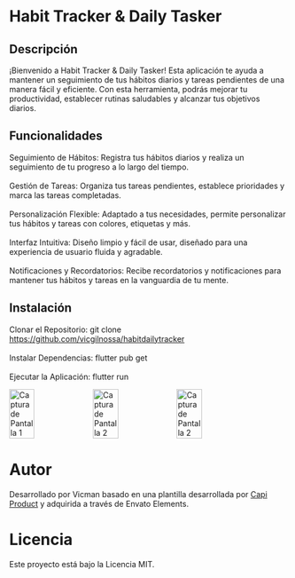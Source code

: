 # Habit Tracker & Daily Tasker
## Descripción
¡Bienvenido a Habit Tracker & Daily Tasker! Esta aplicación te ayuda a mantener un seguimiento de tus hábitos diarios y tareas pendientes de una manera fácil y eficiente. Con esta herramienta, podrás mejorar tu productividad, establecer rutinas saludables y alcanzar tus objetivos diarios.

## Funcionalidades
Seguimiento de Hábitos: Registra tus hábitos diarios y realiza un seguimiento de tu progreso a lo largo del tiempo.<br>
<br>Gestión de Tareas: Organiza tus tareas pendientes, establece prioridades y marca las tareas completadas.<br>
<br>Personalización Flexible: Adaptado a tus necesidades, permite personalizar tus hábitos y tareas con colores, etiquetas y más.<br>
<br>Interfaz Intuitiva: Diseño limpio y fácil de usar, diseñado para una experiencia de usuario fluida y agradable.<br>
<br>Notificaciones y Recordatorios: Recibe recordatorios y notificaciones para mantener tus hábitos y tareas en la vanguardia de tu mente.<br>



## Instalación
Clonar el Repositorio: git clone https://github.com/vicgilnossa/habitdailytracker<br><br>
Instalar Dependencias: flutter pub get<br><br>
Ejecutar la Aplicación: flutter run
<div style="display: flex;">
  <img src="https://github.com/vicgilnossa/habithailytracker/assets/91137238/954b1e09-8f67-46fa-bdca-0e2d9b3f5b83" alt="Captura de Pantalla 1" style="width: 30%;">
  <img src="https://github.com/vicgilnossa/habithailytracker/assets/91137238/8c1fe343-19df-4713-8ad9-0aa2133a1c16" alt="Captura de Pantalla 2" style="width: 30%;">
  <img src="https://github.com/vicgilnossa/habithailytracker/assets/91137238/b3a8ea9d-6e54-4d8a-bc49-5d75ae2a62dc" alt="Captura de Pantalla 2" style="width: 30%;">
</div>



# Autor
Desarrollado por Vicman basado en una plantilla desarrollada por [Capi Product](https://www.capiproduct.com/) y adquirida a través de Envato Elements.

# Licencia
Este proyecto está bajo la Licencia MIT.
